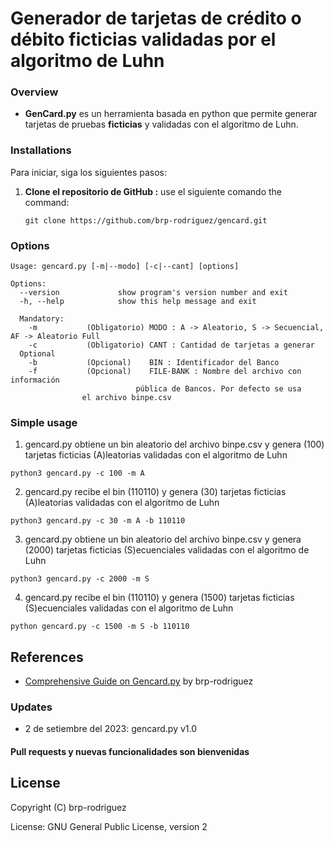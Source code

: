 # Generador de tarjetas de crédito o débito ficticias validadas por el algoritmo de Luhn

### Overview 

- **GenCard.py** es un herramienta basada en python que permite generar tarjetas de pruebas 
**ficticias** y validadas con el algoritmo de Luhn.


### Installations

Para iniciar, siga los siguientes pasos:

1. **Clone el repositorio de GitHub :** use el siguiente comando the command:
   ```
   git clone https://github.com/brp-rodriguez/gencard.git
   ```

### Options

```
Usage: gencard.py [-m|--modo] [-c|--cant] [options]

Options:
  --version             show program's version number and exit
  -h, --help            show this help message and exit

  Mandatory:
    -m           (Obligatorio) MODO : A -> Aleatorio, S -> Secuencial, AF -> Aleatorio Full 
    -c           (Obligatorio) CANT : Cantidad de tarjetas a generar 
  Optional
    -b           (Opcional)    BIN : Identificador del Banco 
    -f           (Opcional)    FILE-BANK : Nombre del archivo con información 
	                        pública de Bancos. Por defecto se usa 
				el archivo binpe.csv
```

### Simple usage

1. gencard.py obtiene un bin aleatorio del archivo binpe.csv y genera (100) tarjetas ficticias (A)leatorias validadas con el algoritmo de Luhn
```
python3 gencard.py -c 100 -m A 
```
2. gencard.py recibe el bin (110110) y genera (30) tarjetas ficticias (A)leatorias validadas con el algoritmo de Luhn
```
python3 gencard.py -c 30 -m A -b 110110 
```
3. gencard.py obtiene un bin aleatorio del archivo binpe.csv y genera (2000) tarjetas ficticias (S)ecuenciales validadas con el algoritmo de Luhn 
```
python3 gencard.py -c 2000 -m S 
```
4. gencard.py recibe el bin (110110) y genera (1500) tarjetas ficticias (S)ecuenciales validadas con el algoritmo de Luhn 
```
python gencard.py -c 1500 -m S -b 110110 
```
References
---------------
- [Comprehensive Guide on Gencard.py](https://www.notfound/) by brp-rodriguez

### Updates

* 2 de setiembre del 2023: gencard.py v1.0

#### Pull requests y nuevas funcionalidades son bienvenidas

License
---------------
Copyright (C) brp-rodriguez 

License: GNU General Public License, version 2
